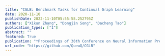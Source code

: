 ```yaml
---
title: "CGLB: Benchmark Tasks for Continual Graph Learning"
date: 2020-11-10
publishDate: 2022-11-10T05:55:58.252795Z
authors: ["Xikun Zhang", "Dongjin Song", "Dacheng Tao"]
publication_types: ["1"]
abstract: ""
featured: True
publication: "*Proceedings of 36th Conference on Neural Information Processing Systems (NeurIPS) Datasets and Benchmarks Track*"
url_code: "https://github.com/QueuQ/CGLB"
---
```

